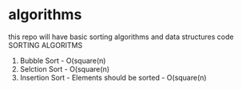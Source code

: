 # algorithms
this repo will have basic sorting algorithms and data structures code
SORTING ALGORITMS
  1. Bubble Sort - O(square(n)
  2. Selction Sort - O(square(n)
  3. Insertion Sort - Elements should be sorted - O(square(n)
